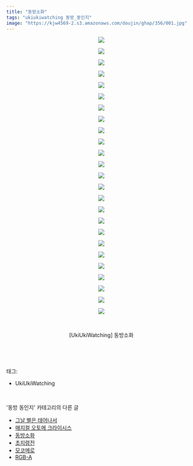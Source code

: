 ```yaml
---
title: "동방소화"
tags: "ukiukiwatching 동방_동인지"
image: "https://kjw4569-2.s3.amazonaws.com/doujin/ghap/356/001.jpg"
---
```

<div class="article">
<p style="text-align: center; clear: none; float: none;"><img src="{{ site.imgserver9 }}/ghap/356/001.jpg"/></p>
<p style="text-align: center; clear: none; float: none;"><img src="{{ site.imgserver9 }}/ghap/356/002.jpg"/></p>
<p style="text-align: center; clear: none; float: none;"><img src="{{ site.imgserver9 }}/ghap/356/003.jpg"/></p>
<p style="text-align: center; clear: none; float: none;"><img src="{{ site.imgserver9 }}/ghap/356/004.jpg"/></p>
<p style="text-align: center; clear: none; float: none;"><img src="{{ site.imgserver9 }}/ghap/356/005.jpg"/></p>
<p style="text-align: center; clear: none; float: none;"><img src="{{ site.imgserver9 }}/ghap/356/006.jpg"/></p>
<p style="text-align: center; clear: none; float: none;"><img src="{{ site.imgserver9 }}/ghap/356/007.jpg"/></p>
<p style="text-align: center; clear: none; float: none;"><img src="{{ site.imgserver9 }}/ghap/356/008.jpg"/></p>
<p style="text-align: center; clear: none; float: none;"><img src="{{ site.imgserver9 }}/ghap/356/009.jpg"/></p>
<p style="text-align: center; clear: none; float: none;"><img src="{{ site.imgserver9 }}/ghap/356/010.jpg"/></p>
<p style="text-align: center; clear: none; float: none;"><img src="{{ site.imgserver9 }}/ghap/356/011.jpg"/></p>
<p style="text-align: center; clear: none; float: none;"><img src="{{ site.imgserver9 }}/ghap/356/012.jpg"/></p>
<p style="text-align: center; clear: none; float: none;"><img src="{{ site.imgserver9 }}/ghap/356/013.jpg"/></p>
<p style="text-align: center; clear: none; float: none;"><img src="{{ site.imgserver9 }}/ghap/356/014.jpg"/></p>
<p style="text-align: center; clear: none; float: none;"><img src="{{ site.imgserver9 }}/ghap/356/015.jpg"/></p>
<p style="text-align: center; clear: none; float: none;"><img src="{{ site.imgserver9 }}/ghap/356/016.jpg"/></p>
<p style="text-align: center; clear: none; float: none;"><img src="{{ site.imgserver9 }}/ghap/356/017.jpg"/></p>
<p style="text-align: center; clear: none; float: none;"><img src="{{ site.imgserver9 }}/ghap/356/018.jpg"/></p>
<p style="text-align: center; clear: none; float: none;"><img src="{{ site.imgserver9 }}/ghap/356/019.jpg"/></p>
<p style="text-align: center; clear: none; float: none;"><img src="{{ site.imgserver9 }}/ghap/356/020.jpg"/></p>
<p style="text-align: center; clear: none; float: none;"><img src="{{ site.imgserver9 }}/ghap/356/021.jpg"/></p>
<p style="text-align: center; clear: none; float: none;"><img src="{{ site.imgserver9 }}/ghap/356/022.jpg"/></p>
<p style="text-align: center; clear: none; float: none;"><img src="{{ site.imgserver9 }}/ghap/356/023.jpg"/></p>
<p style="text-align: center; clear: none; float: none;"><img src="{{ site.imgserver9 }}/ghap/356/024.jpg"/></p>
<p style="text-align: center; clear: none; float: none;"><img src="{{ site.imgserver9 }}/ghap/356/025.jpg"/></p>
<p style="text-align: center; clear: none; float: none;"><br/></p>
<p style="text-align: center; clear: none; float: none;">[UkiUkiWatching] 동방소화</p>
<p><br/></p>
</div><br/>
<div class="tagTrail">
<p>태그: </p>
<ul>
<li>UkiUkiWatching</li>
</ul>
</div><br/>
<div class="another">
<p>'동방 동인지' 카테고리의 다른 글</p>
<ul>
<li><a href="/ghap_358">그날 별은 태어나서</a></li>
<li><a href="/ghap_357">매지컬 오토메 크라이시스</a></li>
<li><a href="/ghap_356">동방소화</a></li>
<li><a href="/ghap_354">초지령전</a></li>
<li><a href="/ghap_353">모코메로</a></li>
<li><a href="/ghap_351">RGB-A</a></li>
</ul>
</div><br/>
<div class="cb_module cb_fluid">
<div class="cb_wrt cb_profile">
</div><!-- commentList close -->
</div><br/>
